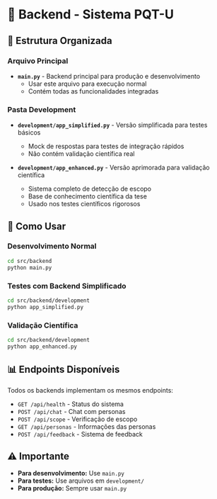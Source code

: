 # 🏥 Backend - Sistema PQT-U

## 📁 Estrutura Organizada

### Arquivo Principal
- **`main.py`** - Backend principal para produção e desenvolvimento
  - Usar este arquivo para execução normal
  - Contém todas as funcionalidades integradas

### Pasta Development
- **`development/app_simplified.py`** - Versão simplificada para testes básicos
  - Mock de respostas para testes de integração rápidos
  - Não contém validação científica real
  
- **`development/app_enhanced.py`** - Versão aprimorada para validação científica
  - Sistema completo de detecção de escopo
  - Base de conhecimento científica da tese
  - Usado nos testes científicos rigorosos

## 🚀 Como Usar

### Desenvolvimento Normal
```bash
cd src/backend
python main.py
```

### Testes com Backend Simplificado
```bash
cd src/backend/development
python app_simplified.py
```

### Validação Científica
```bash
cd src/backend/development
python app_enhanced.py
```

## 📊 Endpoints Disponíveis

Todos os backends implementam os mesmos endpoints:
- `GET /api/health` - Status do sistema
- `POST /api/chat` - Chat com personas
- `POST /api/scope` - Verificação de escopo
- `GET /api/personas` - Informações das personas
- `POST /api/feedback` - Sistema de feedback

## ⚠️ Importante

- **Para desenvolvimento:** Use `main.py`
- **Para testes:** Use arquivos em `development/`
- **Para produção:** Sempre usar `main.py`